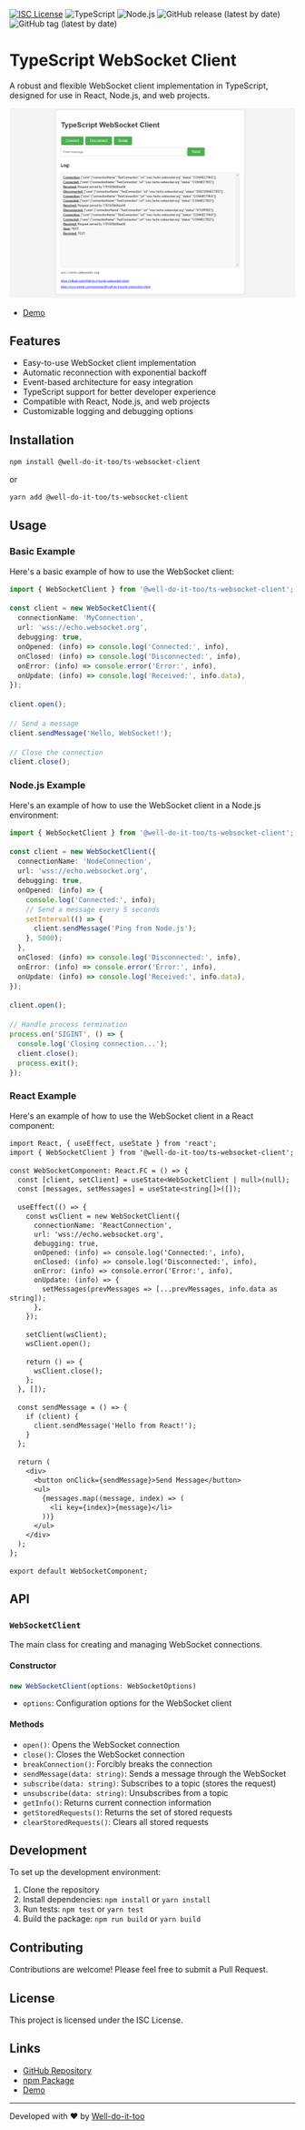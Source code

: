 [![ISC License](http://img.shields.io/badge/license-ISC-blue.svg)](http://copyfree.org)
![TypeScript](https://img.shields.io/badge/TypeScript-5.5.3-blue?logo=typescript&v=1722438271)
![Node.js](https://img.shields.io/badge/Node.js-%3E%3D20-green?logo=node.js&v=1722438271)
![GitHub release (latest by date)](https://img.shields.io/github/v/release/Well-do-it-too/ts-websocket-client?v=1722420610)
![GitHub tag (latest by date)](https://img.shields.io/github/v/tag/Well-do-it-too/ts-websocket-client?sort=semver&style=flat&logo=git&logoColor=white&label=Latest%20Version&color=blue&v=1722438271)


# TypeScript WebSocket Client

A robust and flexible WebSocket client implementation in TypeScript, designed for use in React, Node.js, and web projects.

![TypeScript WebSocket Client Logo](./assets/example.png)
- [Demo](https://well-do-it-too.github.io/ts-websocket-client/)

## Features

- Easy-to-use WebSocket client implementation
- Automatic reconnection with exponential backoff
- Event-based architecture for easy integration
- TypeScript support for better developer experience
- Compatible with React, Node.js, and web projects
- Customizable logging and debugging options

## Installation

```bash
npm install @well-do-it-too/ts-websocket-client
```

or

```bash
yarn add @well-do-it-too/ts-websocket-client
```

## Usage

### Basic Example

Here's a basic example of how to use the WebSocket client:

```typescript
import { WebSocketClient } from '@well-do-it-too/ts-websocket-client';

const client = new WebSocketClient({
  connectionName: 'MyConnection',
  url: 'wss://echo.websocket.org',
  debugging: true,
  onOpened: (info) => console.log('Connected:', info),
  onClosed: (info) => console.log('Disconnected:', info),
  onError: (info) => console.error('Error:', info),
  onUpdate: (info) => console.log('Received:', info.data),
});

client.open();

// Send a message
client.sendMessage('Hello, WebSocket!');

// Close the connection
client.close();
```

### Node.js Example

Here's an example of how to use the WebSocket client in a Node.js environment:

```typescript
import { WebSocketClient } from '@well-do-it-too/ts-websocket-client';

const client = new WebSocketClient({
  connectionName: 'NodeConnection',
  url: 'wss://echo.websocket.org',
  debugging: true,
  onOpened: (info) => {
    console.log('Connected:', info);
    // Send a message every 5 seconds
    setInterval(() => {
      client.sendMessage('Ping from Node.js');
    }, 5000);
  },
  onClosed: (info) => console.log('Disconnected:', info),
  onError: (info) => console.error('Error:', info),
  onUpdate: (info) => console.log('Received:', info.data),
});

client.open();

// Handle process termination
process.on('SIGINT', () => {
  console.log('Closing connection...');
  client.close();
  process.exit();
});
```

### React Example

Here's an example of how to use the WebSocket client in a React component:

```tsx
import React, { useEffect, useState } from 'react';
import { WebSocketClient } from '@well-do-it-too/ts-websocket-client';

const WebSocketComponent: React.FC = () => {
  const [client, setClient] = useState<WebSocketClient | null>(null);
  const [messages, setMessages] = useState<string[]>([]);

  useEffect(() => {
    const wsClient = new WebSocketClient({
      connectionName: 'ReactConnection',
      url: 'wss://echo.websocket.org',
      debugging: true,
      onOpened: (info) => console.log('Connected:', info),
      onClosed: (info) => console.log('Disconnected:', info),
      onError: (info) => console.error('Error:', info),
      onUpdate: (info) => {
        setMessages(prevMessages => [...prevMessages, info.data as string]);
      },
    });

    setClient(wsClient);
    wsClient.open();

    return () => {
      wsClient.close();
    };
  }, []);

  const sendMessage = () => {
    if (client) {
      client.sendMessage('Hello from React!');
    }
  };

  return (
    <div>
      <button onClick={sendMessage}>Send Message</button>
      <ul>
        {messages.map((message, index) => (
          <li key={index}>{message}</li>
        ))}
      </ul>
    </div>
  );
};

export default WebSocketComponent;
```

## API

### `WebSocketClient`

The main class for creating and managing WebSocket connections.

#### Constructor

```typescript
new WebSocketClient(options: WebSocketOptions)
```

- `options`: Configuration options for the WebSocket client

#### Methods

- `open()`: Opens the WebSocket connection
- `close()`: Closes the WebSocket connection
- `breakConnection()`: Forcibly breaks the connection
- `sendMessage(data: string)`: Sends a message through the WebSocket
- `subscribe(data: string)`: Subscribes to a topic (stores the request)
- `unsubscribe(data: string)`: Unsubscribes from a topic
- `getInfo()`: Returns current connection information
- `getStoredRequests()`: Returns the set of stored requests
- `clearStoredRequests()`: Clears all stored requests

## Development

To set up the development environment:

1. Clone the repository
2. Install dependencies: `npm install` or `yarn install`
3. Run tests: `npm test` or `yarn test`
4. Build the package: `npm run build` or `yarn build`

## Contributing

Contributions are welcome! Please feel free to submit a Pull Request.

## License

This project is licensed under the ISC License.

## Links

- [GitHub Repository](https://github.com/Well-do-it-too/ts-websocket-client)
- [npm Package](https://www.npmjs.com/package/@well-do-it-too/ts-websocket-client)
- [Demo](https://well-do-it-too.github.io/ts-websocket-client/)

---

Developed with ❤️ by [Well-do-it-too](https://github.com/Well-do-it-too)

